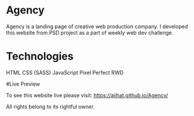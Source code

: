 # Agency
Agency is a landing page of creative web production company.  I developed this website from PSD project as a part of weekly web dev challenge. 

# Technologies
HTML
CSS (SASS)
JavaScript
Pixel Perfect
RWD

#Live Preview

To see this website live please visit: https://ajihat.github.io/Agency/

All rights belong to its rightful owner.
